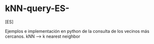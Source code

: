 # kNN-query-ES-

[ES]

Ejemplos e implementación en python de la consulta de los vecinos más cercanos.  kNN --> k nearest neighbor
